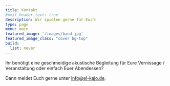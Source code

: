 ```yaml
---
title: Kontakt
#omit_header_text: true
description: Wir spielen gerne für Euch!
type: page
menu: main
featured_image: '/images/band.jpg'
featured_image_class: "cover bg-top"
build:
  list: never
---
```


Ihr benötigt eine geschmeidige akustische Begleitung für Eure Vernissage / Veranstaltung oder einfach Euer Abendessen? 

Dann meldet Euch gerne unter info@el-kajo.de.
